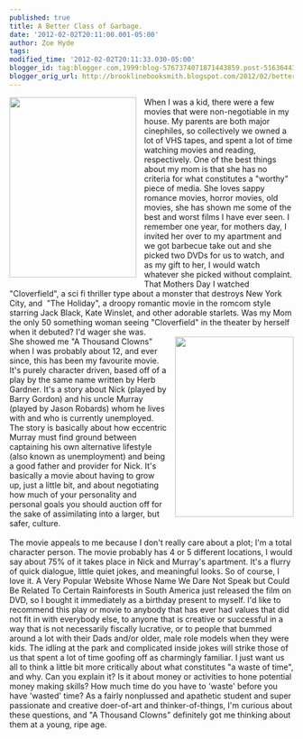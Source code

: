 ```yaml
---
published: true
title: A Better Class of Garbage.
date: '2012-02-02T20:11:00.001-05:00'
author: Zoe Hyde
tags: 
modified_time: '2012-02-02T20:11:33.030-05:00'
blogger_id: tag:blogger.com,1999:blog-5767374071871443859.post-5163644313462475972
blogger_orig_url: http://brooklinebooksmith.blogspot.com/2012/02/better-class-of-garbage.html
---
```


<div class="separator" style="clear: both; text-align: center;"><a href="http://ecx.images-amazon.com/images/I/51JK5RuYHvL.jpg" imageanchor="1" style="clear: left; float: left; margin-bottom: 1em; margin-right: 1em;"><img border="0" height="320" src="http://ecx.images-amazon.com/images/I/51JK5RuYHvL.jpg" width="225" /></a></div><div style="text-align: left;">When I was a kid, there were a few movies that were non-negotiable in my house. My parents are both major cinephiles, so collectively we owned a lot of VHS tapes, and spent a lot of time watching movies and reading, respectively. One of the best things about my mom is that she has no criteria for what constitutes a "worthy" piece of media. She loves sappy romance movies, horror movies, old movies, she has shown me some of the best and worst films I have ever seen. I remember one year, for mothers day, I invited her over to my apartment and we got barbecue take out and she picked two DVDs for us to watch, and as my gift to her, I would watch whatever she picked without complaint. That Mothers Day I watched "Cloverfield", a sci fi thriller type about a monster that destroys New York City, and &nbsp;"The Holiday", a droopy romantic movie in the romcom style starring Jack Black, Kate Winslet, and other adorable starlets. Was my Mom the only 50 something woman seeing "Cloverfield" in the theater by herself when it debuted? I'd wager she was.&nbsp;</div><div style="text-align: left;"><a href="http://retrobookshop.com/images/products/display/103427.jpg" imageanchor="1" style="clear: right; float: right; margin-bottom: 1em; margin-left: 1em;"><img border="0" height="320" src="http://retrobookshop.com/images/products/display/103427.jpg" width="210" /></a></div><div style="text-align: left;">She showed me "A Thousand Clowns" when I was probably about 12, and ever since, this has been my favourite movie. It's purely character driven, based off of a play by the same name written by Herb Gardner. It's a story about Nick (played by Barry Gordon) and his uncle Murray (played by Jason Robards) whom he lives with and who is currently unemployed. The story is basically about how eccentric Murray must find ground between captaining his own alternative lifestyle (also known as unemployment) and being a good father and provider for Nick. It's basically a movie about having to grow up, just a little bit, and about negotiating how much of your personality and personal goals you should auction off for the sake of assimilating into a larger, but safer, culture.<br /><br />The movie appeals to me because I don't really care about a plot; I'm a total character person. The movie probably has 4 or 5 different locations, I would say about 75% of it takes place in Nick and Murray's apartment. It's a flurry of quick dialogue, little quiet jokes, and meaningful looks. So of course, I love it. A Very Popular Website Whose Name We Dare Not Speak but Could Be Related To Certain Rainforests in South America just released the film on DVD, so I bought it&nbsp;immediately&nbsp;as a birthday present to myself. I'd like to recommend this play or movie to anybody that has ever had values that did not fit in with everybody else, to anyone that is creative or&nbsp;successful&nbsp;in a way that is not necessarily fiscally lucrative, or to people that bummed around a lot with their Dads and/or older, male role models when they were kids. The idling at the park and complicated inside jokes will strike those of us that spent a lot of time goofing off as charmingly familiar. I just want us all to think a little bit more critically about what constitutes "a waste of time", and why. Can you explain it? Is it about money or&nbsp;activities&nbsp;to hone potential money making skills? How much time do you have to 'waste' before you have 'wasted' time? As a fairly nonplussed and apathetic student and super passionate and creative doer-of-art and thinker-of-things, I'm curious about these questions, and "A Thousand Clowns" definitely got me thinking about them at a young, ripe age.&nbsp;</div>